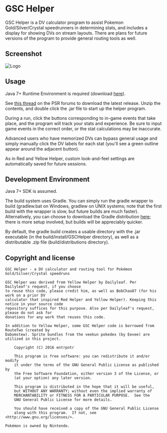 # GSC Helper
GSC Helper is a DV calculator program to assist Pokemon Gold/Silver/Crystal speedrunners in determining stats, and includes a display for showing DVs on stream layouts. There are plans for future versions of the program to provide general routing tools as well.

## Screenshot
![Logo](https://dl.dropboxusercontent.com/u/460442/GSC_DV_Helper-0.99.png)

## Usage
Java 7+ Runtime Environment is required (download [here](https://java.com/en/download/)).

See [this thread](http://forums.pokemonspeedruns.com/viewtopic.php?f=116&t=512) on the PSR forums to download the latest release. Unzip the contents, and double click the .jar file to start up the helper program. 

During a run, click the buttons corresponding to in-game events that take place, and the program will track your stats and experience. Be sure to input game events in the correct order, or the stat calculations may be inaccurate.
 
Advanced users who have memorized DVs can bypass general usage and simply manually click the DV labels for each stat (you'll see a green outline appear around the adjacent button).

As in Red and Yellow Helper, custom look-and-feel settings are automatically saved for future sessions.

## Development Environment
Java 7+ SDK is assumed.

The build system uses Gradle. You can simply run the gradle wrapper to build (gradlew.bat on Windows, gradlew on UNIX systems; note that the first build with the wrapper is slow, but future builds are much faster). Alternatively, you can choose to download the Gradle distribution [here](http://gradle.org/gradle-download/); there is more setup involved, but builds will be appreciably quicker. 

By default, the gradle build creates a usable directory with the .jar executable (in the build/install/GSCHelper directory), as well as a distributable .zip file (build/distributions directory).

## Copyright and license

    GSC Helper - a DV calculator and routing tool for Pokémon Gold/Silver/Crystal speedruns
    
    GSC Helper was derived from Yellow Helper by Dailyleaf. Per Dailyleaf's request, if you choose
    to reuse this code, please credit him, as well as BobChao87 (for his work on a prior DV
    calculator that inspired Red Helper and Yellow Helper). Keeping this notice in your source code
    repository suffices for this purpose. Also per Dailyleaf's request, please do not ask for
    donations for any work that reuses this code.
    
    In addition to Yellow Helper, some GSC Helper code is borrowed from RouteTwo (created by 
    Dabomstew). Sprite bundles from the veekun pokedex (by Eevee) are utilized in this project.
    
        Copyright (C) 2016 entrpntr
    
        This program is free software: you can redistribute it and/or modify
        it under the terms of the GNU General Public License as published by
        the Free Software Foundation, either version 3 of the License, or
        (at your option) any later version.
    
        This program is distributed in the hope that it will be useful,
        but WITHOUT ANY WARRANTY; without even the implied warranty of
        MERCHANTABILITY or FITNESS FOR A PARTICULAR PURPOSE.  See the
        GNU General Public License for more details.
    
        You should have received a copy of the GNU General Public License
        along with this program.  If not, see <http://www.gnu.org/licenses/>.
    
    Pokémon is owned by Nintendo.